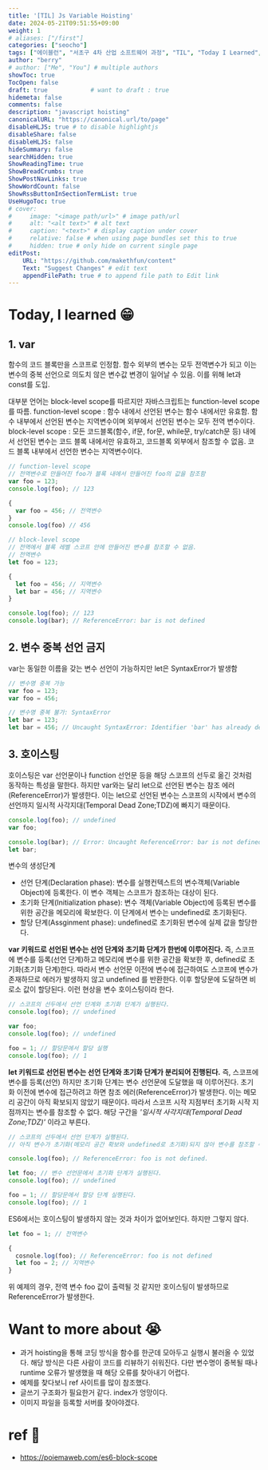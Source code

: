 ```yaml
---
title: '[TIL] Js Variable Hoisting'
date: 2024-05-21T09:51:55+09:00
weight: 1
# aliases: ["/first"]
categories: ["seocho"]
tags: ["에이블런", "서초구 4차 산업 소프트웨어 과정", "TIL", "Today I Learned", "hoisting"]
author: "berry"
# author: ["Me", "You"] # multiple authors
showToc: true
TocOpen: false
draft: true            # want to draft : true
hidemeta: false
comments: false
description: "javascript hoisting"
canonicalURL: "https://canonical.url/to/page"
disableHLJS: true # to disable highlightjs
disableShare: false
disableHLJS: false
hideSummary: false
searchHidden: true
ShowReadingTime: true
ShowBreadCrumbs: true
ShowPostNavLinks: true
ShowWordCount: false
ShowRssButtonInSectionTermList: true
UseHugoToc: true
# cover:
#     image: "<image path/url>" # image path/url
#     alt: "<alt text>" # alt text
#     caption: "<text>" # display caption under cover
#     relative: false # when using page bundles set this to true
#     hidden: true # only hide on current single page
editPost:
    URL: "https://github.com/makethfun/content"
    Text: "Suggest Changes" # edit text
    appendFilePath: true # to append file path to Edit link
---
```


# Today, I learned :grin:

## 1. var

함수의 코드 블록만을 스코프로 인정함. 함수 외부의 변수는 모두 전역변수가 되고 이는 변수의 중복 선언으로 의도치 않은 변수값 변경이 일어날 수 있음. 
이를 위해 let과 const를 도입.

대부분 언어는 block-level scope를 따르지만 자바스크립트는 function-level scope를 따름.
function-level scope : 함수 내에서 선언된 변수는 함수 내에서만 유효함. 함수 내부에서 선언된 변수는 지역변수이며 외부에서 선언된 변수는 모두 전역 변수이다.
block-level scope : 모든 코드블록(함수, if문, for문, while문, try/catch문 등) 내에서 선언된 변수는 코드 블록 내에서만 유효하고, 코드블록 외부에서 참조할 수 없음. 코드 블록 내부에서 선언한 변수는 지역변수이다.

```javascript
// function-level scope
// 전역변수로 만들어진 foo가 블록 내에서 만들어진 foo의 값을 참조함
var foo = 123; 
console.log(foo); // 123

{
  var foo = 456; // 전역변수
}
console.log(foo) // 456

// block-level scope
// 전역에서 블록 레벨 스코프 안에 만들어진 변수를 참조할 수 없음.
// 전역변수
let foo = 123; 

{
  let foo = 456; // 지역변수
  let bar = 456; // 지역변수
}

console.log(foo); // 123
console.log(bar); // ReferenceError: bar is not defined

```

## 2. 변수 중복 선언 금지

var는 동일한 이름을 갖는 변수 선언이 가능하지만 let은 SyntaxError가 발생함

```javascript
// 변수명 중복 가능
var foo = 123;
var foo = 456;

// 변수명 중복 불가: SyntaxError
let bar = 123;
let bar = 456; // Uncaught SyntaxError: Identifier 'bar' has already declared.
```

## 3. 호이스팅

호이스팅은 var 선언문이나 function 선언문 등을 해당 스코프의 선두로 옮긴 것처럼 동작하는 특성을 말한다. 하지만 var와는 달리 let으로 선언된 변수는 참조 에러(ReferenceError)가 발생한다. 이는 let으로 선언된 변수는 스코프의 시작에서 변수의 선언까지 일시적 사각지대(Temporal Dead Zone;TDZ)에 빠지기 때문이다.

```javascript
console.log(foo); // undefined
var foo;

console.log(bar); // Error: Uncaught ReferenceError: bar is not defined
let bar;
```

변수의 생성단계
- 선언 단계(Declaration phase): 변수를 실행컨텍스트의 변수객체(Variable Object)에 등록한다. 이 변수 객체는 스코프가 참조하는 대상이 된다.
- 초기화 단계(Initialization phase): 변수 객체(Variable Object)에 등록된 변수를 위한 공간을 메모리에 확보한다. 이 단계에서 변수는 undefined로 초기화된다.
- 할당 단계(Assginment phase): undefined로 초기화된 변수에 실제 값을 할당한다.

**var 키워드로 선언된 변수는 선언 단계와 초기화 단계가 한번에 이루어진다.** 즉, 스코프에 변수를 등록(선언 단계)하고 메모리에 변수를 위한 공간을 확보한 후, defined로 초기화(초기화 단계)한다. 따라서 변수 선언문 이전에 변수에 접근하여도 스코프에 변수가 존재하므로 에러가 발생하지 않고 undefined 를 반환한다. 이후 할당문에 도달하면 비로소 값이 할당된다. 이런 현상을 변수 호이스팅이라 한다.

```javascript
// 스코프의 선두에서 선언 단계와 초기화 단계가 실행된다.
console.log(foo); // undefined

var foo;
console.log(foo); // undefined

foo = 1; // 할당문에서 할당 실행
console.log(foo); // 1
```

**let 키워드로 선언된 변수는 선언 단계와 초기화 단계가 분리되어 진행된다.** 즉, 스코프에 변수를 등록(선언) 하지만 초기화 단계는 변수 선언문에 도달했을 때 이루어진다. 초기화 이전에 변수에 접근하려고 하면 참조 에러(ReferenceError)가 발생한다. 이는 메모리 공간이 아직 확보되지 않았기 때문이다. 따라서 스코프 시작 지점부터 초기화 시작 지점까지는 변수를 참조할 수 없다. 해당 구간을 *'일시적 사각지대(Temporal Dead Zone;TDZ)'* 이라고 부른다.

```javascript
// 스코프의 선두에서 선언 단계가 실행된다.
// 아직 변수가 초기화(메모리 공간 확보와 undefined로 초기화)되지 않아 변수를 참조할 수 없다.

console.log(foo); // ReferenceError: foo is not defined.

let foo; // 변수 선언문에서 초기화 단계가 실행된다.
console.log(foo); // undefined

foo = 1; // 할당문에서 할당 단계 실행된다.
console.log(foo); // 1
```

ES6에서는 호이스팅이 발생하지 않는 것과 차이가 없어보인다. 하지만 그렇지 않다.

```javascript
let foo = 1; // 전역변수

{
  cosnole.log(foo); // ReferenceError: foo is not defined
  let foo = 2; // 지역변수
}
```

위 예제의 경우, 전역 변수 foo 값이 출력될 것 같지만 호이스팅이 발생하므로 ReferenceError가 발생한다. 


# Want to more about :sob:

- 과거 hoisting을 통해 코딩 방식을 함수를 한군데 모아두고 실행시 불러올 수 있었다. 해당 방식은 다른 사람이 코드를 리뷰하기 쉬워진다. 다만 변수명이 중복될 때나 runtime 오류가 발생했을 때 해당 오류를 찾아내기 어렵다.
- 예제를 찾다보니 ref 사이트를 많이 참조했다. 
- 글쓰기 구조화가 필요한거 같다. index가 엉망이다.
- 이미지 파일을 등록할 서버를 찾아야겠다.

# ref :link:

- https://poiemaweb.com/es6-block-scope